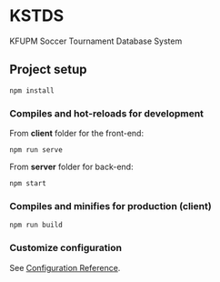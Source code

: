 # KSTDS
KFUPM Soccer Tournament Database System
## Project setup
```
npm install
```

### Compiles and hot-reloads for development
From **client** folder for the front-end:
```
npm run serve 
```

From **server** folder for back-end:
```
npm start
```


### Compiles and minifies for production (client)
```
npm run build
```

### Customize configuration
See [Configuration Reference](https://cli.vuejs.org/config/).
